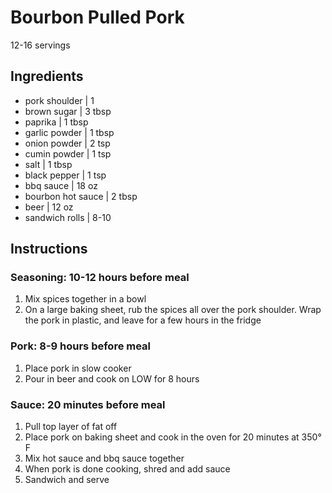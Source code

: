 # Bourbon Pulled Pork

12-16 servings

## Ingredients

- pork shoulder | 1
- brown sugar | 3 tbsp
- paprika | 1 tbsp
- garlic powder | 1 tbsp
- onion powder | 2 tsp
- cumin powder | 1 tsp
- salt | 1 tbsp
- black pepper | 1 tsp
- bbq sauce | 18 oz
- bourbon hot sauce | 2 tbsp
- beer | 12 oz
- sandwich rolls | 8-10

## Instructions

### Seasoning: 10-12 hours before meal
1. Mix spices together in a bowl
2. On a large baking sheet, rub the spices all over the pork shoulder. Wrap the pork in plastic, and leave for a few hours in the fridge

### Pork: 8-9 hours before meal
1. Place pork in slow cooker
2. Pour in beer and cook on LOW for 8 hours

### Sauce: 20 minutes before meal
1. Pull top layer of fat off
2. Place pork on baking sheet and cook in the oven for 20 minutes at 350°  F
3. Mix hot sauce and bbq sauce together
4. When pork is done cooking, shred and add sauce
5. Sandwich and serve